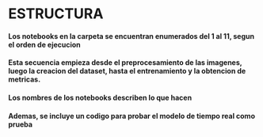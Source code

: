 # ESTRUCTURA
#### Los notebooks en la carpeta se encuentran enumerados del 1 al 11, segun el orden de ejecucion
#### Esta secuencia empieza desde el preprocesamiento de las imagenes, luego la creacion del dataset, hasta el entrenamiento y la obtencion de metricas.
#### Los nombres de los notebooks describen lo que hacen
#### Ademas, se incluye un codigo para probar el modelo de tiempo real como prueba